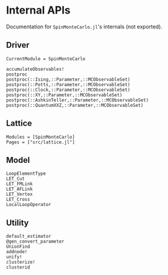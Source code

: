 # Internal APIs

Documentation for `SpinMonteCarlo.jl`'s internals (not exported).

## Driver

```@meta
CurrentModule = SpinMonteCarlo
```

```@docs
accumulateObservables!
postproc
postproc(::Ising,::Parameter,::MCObservableSet)
postproc(::Potts,::Parameter,::MCObservableSet)
postproc(::Clock,::Parameter,::MCObservableSet)
postproc(::XY,::Parameter,::MCObservableSet)
postproc(::AshkinTeller,::Parameter,::MCObservableSet)
postproc(::QuantumXXZ,::Parameter,::MCObservableSet)
```

## Lattice

```@autodocs
Modules = [SpinMonteCarlo]
Pages = ["src/lattice.jl"]
```

## Model

```@docs
LoopElementType
LET_Cut
LET_FMLink
LET_AFLink
LET_Vertex
LET_Cross
LocalLoopOperator
```

## Utility
```@docs
default_estimator
@gen_convert_parameter
UnionFind
addnode!
unify!
clusterize!
clusterid
```
